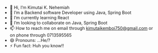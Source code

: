 - 👋 Hi, I’m Kimutai K. Nehemiah
- 👀 I’m a Backend software Developer using Java, Spring Boot
- 🌱 I’m currently learning React
- 💞️ I’m looking to collaborate on Java, Spring Boot
- 📫 How to reach me on email through kimutaikemboi750@gmail.com or on phone through 0713595565
- 😄 Pronouns: ...He/? 
- ⚡ Fun fact: Huh you know!!

<!---
KemboiN/KemboiN is a ✨ special ✨ repository because its `README.md` (this file) appears on your GitHub profile.
You can click the Preview link to take a look at your changes.
--->

